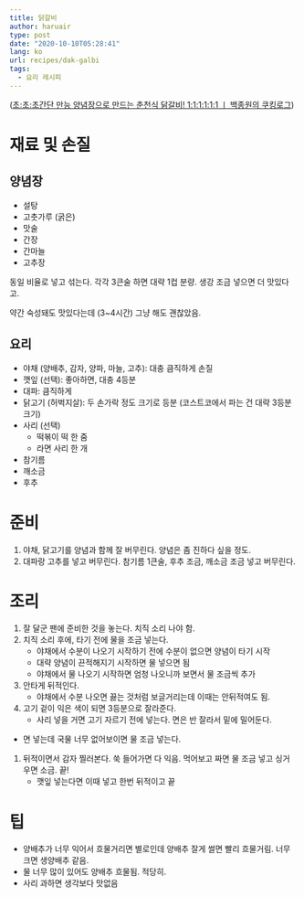 ```yaml
---
title: 닭갈비
author: haruair
type: post
date: "2020-10-10T05:28:41"
lang: ko
url: recipes/dak-galbi
tags:
  - 요리 레시피
---
```


([초:초:초간단 만능 양념장으로 만드는 춘천식 닭갈비! 1:1:1:1:1:1 ㅣ 백종원의 쿠킹로그](https://www.youtube.com/watch?v=HI8DlDs1gko))

# 재료 및 손질

## 양념장

- 설탕
- 고춧가루 (굵은)
- 맛술
- 간장
- 간마늘
- 고추장

동일 비율로 넣고 섞는다. 각각 3큰술 하면 대략 1컵 분량. 생강 조금 넣으면 더 맛있다고.

약간 숙성돼도 맛있다는데 (3~4시간) 그냥 해도 괜찮았음.

## 요리

- 야채 (양배추, 감자, 양파, 마늘, 고추): 대충 큼직하게 손질
- 깻잎 (선택): 좋아하면, 대충 4등분
- 대파: 큼직하게
- 닭고기 (허벅지살): 두 손가락 정도 크기로 등분 (코스트코에서 파는 건 대략 3등분 크기)
- 사리 (선택)
    - 떡볶이 떡 한 줌
    - 라면 사리 한 개
- 참기름
- 깨소금
- 후추

# 준비

1. 야채, 닭고기를 양념과 함께 잘 버무린다. 양념은 좀 진하다 싶을 정도.
1. 대파랑 고추를 넣고 버무린다. 참기름 1큰술, 후추 조금, 깨소금 조금 넣고 버무린다.

# 조리

1. 잘 달군 팬에 준비한 것을 놓는다. 치직 소리 나야 함.
1. 치직 소리 후에, 타기 전에 물을 조금 넣는다.
    - 야채에서 수분이 나오기 시작하기 전에 수분이 없으면 양념이 타기 시작
    - 대략 양념이 끈적해지기 시작하면 물 넣으면 됨
    - 야채에서 물 나오기 시작하면 엄청 나오니까 보면서 물 조금씩 추가
1. 안타게 뒤적인다.
    - 야채에서 수분 나오면 끓는 것처럼 보글거리는데 이때는 안뒤적여도 됨.
1. 고기 겉이 익은 색이 되면 3등분으로 잘라준다.
    - 사리 넣을 거면 고기 자르기 전에 넣는다. 면은 반 잘라서 밑에 밀어둔다.
  - 면 넣는데 국물 너무 없어보이면 물 조금 넣는다.
1. 뒤적이면서 감자 찔러본다. 쑥 들어가면 다 익음. 먹어보고 짜면 물 조금 넣고 싱거우면 소금. 끝!
    - 깻잎 넣는다면 이때 넣고 한번 뒤적이고 끝

# 팁

- 양배추가 너무 익어서 흐물거리면 별로인데 양배추 잘게 썰면 빨리 흐물거림. 너무 크면 생양배추 같음.
- 물 너무 많이 있어도 양배추 흐물됨. 적당히.
- 사리 과하면 생각보다 맛없음

